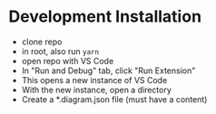 # Development Installation
* clone repo
* in root, also run `yarn`
* open repo with VS Code
* In "Run and Debug" tab, click "Run Extension"
* This opens a new instance of VS Code
* With the new instance, open a directory
* Create a *.diagram.json file (must have a content)